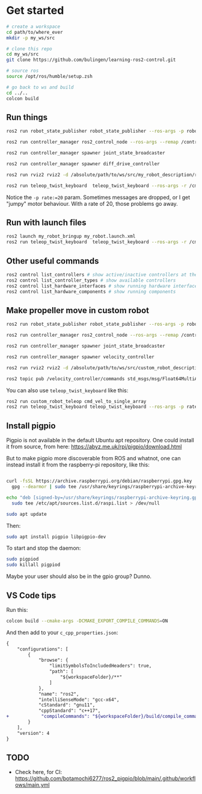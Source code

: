 # Get started

```bash
# create a workspace
cd path/to/where_ever
mkdir -p my_ws/src

# clone this repo
cd my_ws/src
git clone https://github.com/bulingen/learning-ros2-control.git

# source ros
source /opt/ros/humble/setup.zsh

# go back to ws and build
cd ../..
colcon build
```

## Run things

```bash
ros2 run robot_state_publisher robot_state_publisher --ros-args -p robot_description:="$(xacro /absolute/path/to/ws/src/my_robot_description/urdf/my_robot.urdf.xacro)"

ros2 run controller_manager ros2_control_node --ros-args --remap /controller_manager/robot_description:=/robot_description --params-file /absolute/path/to/ws/src/my_robot_bringup/config/my_robot_controllers.yaml

ros2 run controller_manager spawner joint_state_broadcaster

ros2 run controller_manager spawner diff_drive_controller

ros2 run rviz2 rviz2 -d /absolute/path/to/ws/src/my_robot_description/rviz/urdf_config.rviz

ros2 run teleop_twist_keyboard  teleop_twist_keyboard --ros-args -r /cmd_vel:=/diff_drive_controller/cmd_vel -p stamped:=true -p rate:=20

```

Notice the `-p rate:=20` param. Sometimes messages are dropped, or I get "jumpy" motor behaviour. With a rate of 20, those problems go away.

## Run with launch files

```bash
ros2 launch my_robot_bringup my_robot.launch.xml
ros2 run teleop_twist_keyboard  teleop_twist_keyboard --ros-args -r /cmd_vel:=/diff_drive_controller/cmd_vel -p stamped:=true
```

## Other useful commands

```bash
ros2 control list_controllers # show active/inactive controllers at the moment
ros2 control list_controller_types # show available controllers
ros2 control list_hardware_interfaces # show running hardware interfaces
ros2 control list_hardware_components # show running components
```

## Make propeller move in custom robot

```bash
ros2 run robot_state_publisher robot_state_publisher --ros-args -p robot_description:="$(xacro /absolute/path/to/ws/src/custom_robot_description/urdf/custom_robot.urdf.xacro)"

ros2 run controller_manager ros2_control_node --ros-args --remap /controller_manager/robot_description:=/robot_description --params-file /absolute/path/to/ws/src/custom_robot_bringup/config/custom_robot_controllers.yaml

ros2 run controller_manager spawner joint_state_broadcaster

ros2 run controller_manager spawner velocity_controller

ros2 run rviz2 rviz2 -d /absolute/path/to/ws/src/custom_robot_description/rviz/config2.rviz

ros2 topic pub /velocity_controller/commands std_msgs/msg/Float64MultiArray "data: [1.0]"
```

You can also use `teleop_twist_keyboard` like this:

```bash
ros2 run custom_robot_teleop cmd_vel_to_single_array
ros2 run teleop_twist_keyboard teleop_twist_keyboard --ros-args -p rate:=20
```

## Install pigpio

Pigpio is not available in the default Ubuntu apt repository. One could install it from source, from here: https://abyz.me.uk/rpi/pigpio/download.html

But to make pigpio more discoverable from ROS and whatnot, one can instead install it from the raspberry-pi repository, like this:

```bash

curl -fsSL https://archive.raspberrypi.org/debian/raspberrypi.gpg.key | \
  gpg --dearmor | sudo tee /usr/share/keyrings/raspberrypi-archive-keyring.gpg > /dev/null

echo "deb [signed-by=/usr/share/keyrings/raspberrypi-archive-keyring.gpg] http://archive.raspberrypi.org/debian bullseye main" | \
  sudo tee /etc/apt/sources.list.d/raspi.list > /dev/null

sudo apt update
```

Then:

```bash
sudo apt install pigpio libpigpio-dev
```

To start and stop the daemon:

```bash
sudo pigpiod
sudo killall pigpiod
```

Maybe your user should also be in the gpio group? Dunno.

## VS Code tips

Run this:

```bash
colcon build --cmake-args -DCMAKE_EXPORT_COMPILE_COMMANDS=ON
```

And then add to your `c_cpp_properties.json`:

```diff
{
    "configurations": [
        {
            "browse": {
                "limitSymbolsToIncludedHeaders": true,
                "path": [
                    "${workspaceFolder}/**"
                ]
            },
            "name": "ros2",
            "intelliSenseMode": "gcc-x64",
            "cStandard": "gnu11",
            "cppStandard": "c++17",
+            "compileCommands": "${workspaceFolder}/build/compile_commands.json"
        }
    ],
    "version": 4
}
```

## TODO

- Check here, for CI: https://github.com/botamochi6277/ros2_pigpio/blob/main/.github/workflows/main.yml
